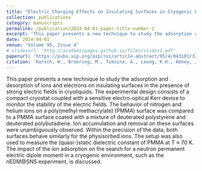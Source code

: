 ```yaml
---
title: "Electric Charging Effects on Insulating Surfaces in Cryogenic Liquids"
collection: publications
category: manuscripts
permalink: /publication/2024-04-01-paper-title-number-1
excerpt: 'This paper presents a new technique to study the adsorption and desorption of ions and electrons on insulating surfaces in the presence of strong electric fields in cryoliquids. The experimental design consists of a compact cryostat coupled with a sensitive electro-optical Kerr device to monitor the stability of the electric fields. The behavior of nitrogen and helium ions on a poly(methyl methacrylate) (PMMA) surface was compared to a PMMA surface coated with a mixture of deuterated polystyrene and deuterated polybutadiene. Ion accumulation and removal on these surfaces were unambiguously observed. Within the precision of the data, both surfaces behave similarly for the physisorbed ions. The setup was also used to measure the (quasi-)static dielectric constant of PMMA at T ≈ 70 K. The impact of the ion adsorption on the search for a neutron permanent electric dipole moment in a cryogenic environment, such as the nEDM@SNS experiment, is discussed.'
date: 2024-04-01
venue: 'Volume 95, Issue 4'
# slidesurl: 'http://academicpages.github.io/files/slides1.pdf'
paperurl: 'https://pubs.aip.org/aip/rsi/article-abstract/95/4/043101/3280404/Electric-charging-effects-on-insulating-surfaces?redirectedFrom=fulltext'
citation: 'Korsch, W., Broering, M., Timsina, A., Leung, K.K., Abney, J., Budker, D., Filippone, B.W., He, J., Kandu, S., McCrea, M. and Roy, M., 2024. Electric charging effects on insulating surfaces in cryogenic liquids. Review of Scientific Instruments, 95(4).'
---
```


This paper presents a new technique to study the adsorption and desorption of ions and electrons on insulating surfaces in the presence of strong electric fields in cryoliquids. The experimental design consists of a compact cryostat coupled with a sensitive electro-optical Kerr device to monitor the stability of the electric fields. The behavior of nitrogen and helium ions on a poly(methyl methacrylate) (PMMA) surface was compared to a PMMA surface coated with a mixture of deuterated polystyrene and deuterated polybutadiene. Ion accumulation and removal on these surfaces were unambiguously observed. Within the precision of the data, both surfaces behave similarly for the physisorbed ions. The setup was also used to measure the (quasi-)static dielectric constant of PMMA at T ≈ 70 K. The impact of the ion adsorption on the search for a neutron permanent electric dipole moment in a cryogenic environment, such as the nEDM@SNS experiment, is discussed.